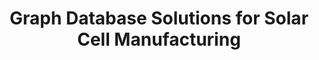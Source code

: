 ---
name: David Fenning
email: dfenning@ucsd.edu
photo: https://i1.rgstatic.net/ii/profile.image/272701554163713-1442028525114_Q128/David-Fenning.jpg
website: http://fenningresearchgroup.com/
domain: A17
title: Graph Database Solutions for Solar Cell Manufacturing
bio: "David P. Fenning is an associate professor in NanoEngineering at UC San Diego, where he directs the Solar Energy Innovation Laboratory (SOLEIL). His group researches materials for solar energy conversion and storage. Currently, his work focuses on defects and reliability in silicon and hybrid perovskite solar cells and CO2 electrocatalysis for solar fuels.

After completing his Ph.D. on silicon solar cell materials at MIT in 2013, he worked with the silicon R&D team at 1366 Technologies Inc., followed by an MIT/Battelle postdoctoral fellowship in solar fuels. He joined the NanoEngineering Department at UC San Diego in 2015.

He is a recipient of the American Chemical Society's PRF New Investigator award and was recognized as a 2017 Hellman Fellow. His research is supported by the DOE SunShot Initiative and the California Energy Commission."
description: "We are interested in developing models to predict the efficiency and durability of next-generation solar cells from early measures of material quality, before the solar cell is even made. We will have data from several timepoints during the fabrication of the solar cell starting with the raw material, then more data about the expected performance as we add each layer of the cell, until we have an actual solar cell that we can measure the efficiency of. We want to determine which measurements and at what timepoints are most valuable to predicting solar efficiency. Similarly, we will expose the solar cells to operation in simulated sunlight and we would like to build models to predict the durability of performance from the material-level data, establishing predictive quality even before we've compelted solar cell."
summer: None
oldstudent: https://lsidarto.github.io/perovskite-graph-database/
prerequisites: Prior experience or willingness to learn setting up NoSQL databases a plus. Visualizations will be done in Python and Javascript.
time: Friday 1-2PM, Zoom
style: 
seats: 4
tag: Distributed Systems and Other Applications
---